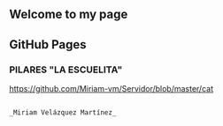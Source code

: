 ## Welcome to my page 
## GitHub Pages



### PILARES "LA ESCUELITA"




https://github.com/Miriam-vm/Servidor/blob/master/cat





```markdown

_Miriam Velázquez Martínez_

```


